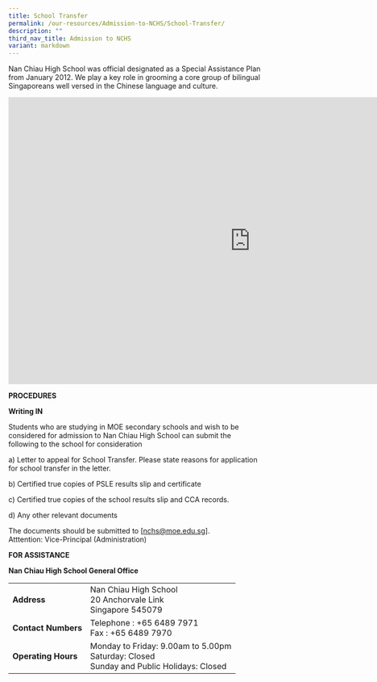 ```yaml
---
title: School Transfer
permalink: /our-resources/Admission-to-NCHS/School-Transfer/
description: ""
third_nav_title: Admission to NCHS
variant: markdown
---
```

Nan Chiau High School was official designated as a Special Assistance Plan from January 2012. We play a key role in grooming a core group of bilingual Singaporeans well versed in the Chinese language and culture.

<iframe allowfullscreen="true" height="569" width="960" frameborder="0" src="https://docs.google.com/presentation/d/e/2PACX-1vTFXQWLYQBDkuOYC9KOfShb9v6IobQNtDO_fwO8SolcIs7eiih2hJABg5iPr7BULnzyWFAuS_R8VTqR/embed?start=false&amp;loop=false&amp;delayms=3000"></iframe>

**PROCEDURES**

**Writing IN**

Students who are studying in MOE secondary schools and wish to be considered for admission to Nan Chiau High School can submit the following to the school for consideration

  

a) Letter to appeal for School Transfer. Please state reasons for application for school transfer in the letter.

  

b) Certified true copies of PSLE results slip and certificate

  

c) Certified true copies of the school results slip and CCA records.

  

d) Any other relevant documents

  

The documents should be submitted to [nchs@moe.edu.sg]. <br>Atttention: Vice-Principal (Administration) 

 
 

**FOR ASSISTANCE**

**Nan Chiau High School General Office**



|  |  |
| -------- | -------- | 
| **Address**     | Nan Chiau High School  <br>20 Anchorvale Link  <br>Singapore 545079     | 
|**Contact Numbers**|Telephone : +65 6489 7971  <br>Fax : +65 6489 7970|
|**Operating Hours**|Monday to Friday: 9.00am to 5.00pm  <br>Saturday: Closed  <br>Sunday and Public Holidays: Closed